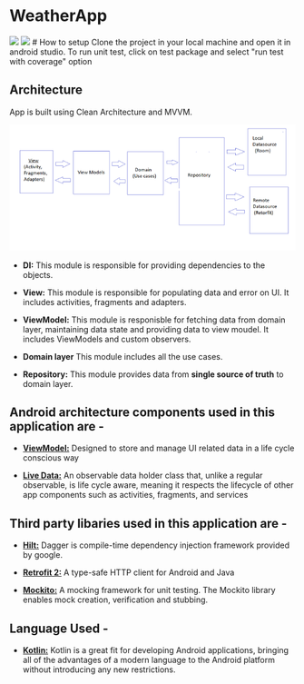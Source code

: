 # WeatherApp
<img src="https://github.com/ishan007/WeatherApp/blob/master/app/screenshot/screenshot_dropdown.png" width="200" />
<img src="https://github.com/ishan007/WeatherApp/blob/master/app/screenshot/screenshot_home.png" width="200" />
# How to setup
Clone the project in your local machine and open it in android studio.
To run unit test, click on test package and select "run test with coverage" option

## Architecture
App is built using Clean Architecture and MVVM.

![Architecture](https://github.com/ishan007/NewsApp/blob/master/app/screenshot/architecture.png)


* **DI:** This module is responsible for providing dependencies to the objects.

* **View:** This module is responsible for populating data and error on UI. It includes activities, fragments and adapters.

* **ViewModel:** This module is responisble for fetching data from domain layer, maintaining data state and providing data to view moudel. It includes ViewModels and custom observers.

* **Domain layer** This module includes all the use cases.
    
* **Repository:** This module provides data from **single source of truth** to domain layer. 


## Android architecture components used in this application are - 

* **[ViewModel:](https://developer.android.com/reference/android/arch/lifecycle/ViewModel.html)** Designed to store and manage UI related data in a life cycle conscious way

* **[Live Data:](https://developer.android.com/reference/android/arch/lifecycle/LiveData.html)** An observable data holder class that, unlike a regular observable, is life cycle aware, meaning it respects the lifecycle of other app components such as activities, fragments, and services


## Third party libaries used in this application are -

* **[Hilt:]([https://dagger.dev/tutorial/](https://developer.android.com/training/dependency-injection/hilt-android))** Dagger is compile-time dependency injection framework provided by google.

* **[Retrofit 2:](https://square.github.io/retrofit/)** A type-safe HTTP client for Android and Java  

* **[Mockito:](https://javadoc.io/static/org.mockito/mockito-core/2.9.0/org/mockito/Mockito.html)** A mocking framework for unit testing. The Mockito library enables mock creation, verification and stubbing.


## Language Used - 

* **[Kotlin:](https://kotlinlang.org/docs/reference/)** Kotlin is a great fit for developing Android applications, bringing all of the advantages of a modern language to the Android platform without introducing any new restrictions.
